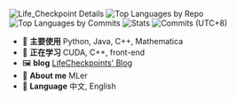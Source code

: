 ![Life_Checkpoint Details](http://github-profile-summary-cards.vercel.app/api/cards/profile-details?username=lifecheckpoint&theme=date_night)
![Top Languages by Repo](http://github-profile-summary-cards.vercel.app/api/cards/repos-per-language?username=lifecheckpoint&theme=date_night)
![Top Languages by Commits](http://github-profile-summary-cards.vercel.app/api/cards/most-commit-language?username=lifecheckpoint&theme=date_night)
![Stats](http://github-profile-summary-cards.vercel.app/api/cards/stats?username=lifecheckpoint&theme=date_night)
![Commits (UTC+8)](http://github-profile-summary-cards.vercel.app/api/cards/productive-time?username=lifecheckpoint&theme=date_night&utcOffset=8)

- 🔭 **主要使用** Python, Java, C++, Mathematica
- 🌱 **正在学习** CUDA, C++, front-end
- 🖼️ **blog** [LifeCheckpoints' Blog](https://lifecheckpoint.github.io/)
- 🚧 **About me** MLer
- 🐛 **Language** 中文, English

<!--
**LifeCheckpoint/LifeCheckpoint** is a ✨ _special_ ✨ repository because its `README.md` (this file) appears on your GitHub profile.

Here are some ideas to get you started:

- 🔭 I’m currently working on ...
- 🌱 I’m currently learning ...
- 👯 I’m looking to collaborate on ...
- 🤔 I’m looking for help with ...
- 💬 Ask me about ...
- 📫 How to reach me: ...
- 😄 Pronouns: ...
- ⚡ Fun fact: ...
-->

